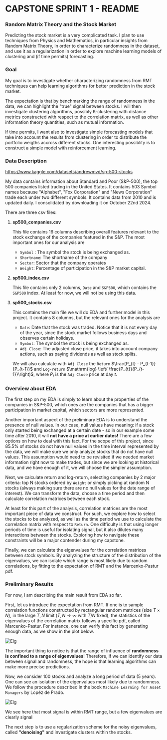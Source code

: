 # CAPSTONE SPRINT 1 - README


### Random Matrix Theory and the Stock Market

Predicting the stock market is a very complicated task. I plan to use techniques from Physics and Mathematics, in particular insights from Random Matrix Theory, in order to characterize randomness in the dataset, and use it as a regularization in order to explore
machine learning models of clustering and (if time permits) forecasting.



### Goal

My goal is to investigate whether characterizing randomness from RMT techniques can help learning algorithms for better prediction in the stock market.

The expectation is that by benchmarking the range of randomness in the data, we can highlight the "true" signal between stocks. I will then investigate clustering algorithms, possibly K-clustering with distance metrics constructed with respect to the correlation matrix, as well as other information theory quantities, such as mutual information.

If time permits, I want also to investigate simple forecasting models that take into account the results from clustering in order to distribute the portfolio weigths accross different stocks. One interesting possiblity is to construct a simple model with reinforcement learning.


### Data Description

https://www.kaggle.com/datasets/andrewmvd/sp-500-stocks

My data contains information about Standard and Poor (S&P-500), the top 500 companies listed trading in the United States. It contains 503 Symbol names because "Alphabet", "Fox Corporation" and "News Corporation" trade each under two different symbols. It contains data from 2010 and is updated daily. I consolidated by downloading it on October 22nd 2024. 

There are three csv files:

1) __sp500_companies.csv__

   This file contains 16 columns describing overall features relevant to the stock exchange of the companies featured in the S&P. The most important ones for our analysis are

   - `Symbol` : The symbol the stock is being exchanged as.
   - `Shortname`: The shortname of the company
   - `Sector`: Sector that the company operates
   - `Weight`: Percentage of participation in the S&P market capital.
   
3) __sp500_index.csv__

   This file contains only 2 columns, `Date` and `S&P500`, which contains the `S&P500` index. At least for now, we will not be using this data.

5) __sp500_stocks.csv__

   This contains the main file we will do EDA and further model in this project. It contains 8 columns, but the relevant ones for the analysis are

   - `Date`: Date that the stock was traded. Notice that it is not every day of the year, since the stock market follows business days and observes certain holidays.
   - `Symbol`: The symbol the stock is being exchanged as.
   - `Adj Close`: The adjusted close price, it takes into account company actions, such as paying dividends as well as stock splits.


   We will also calculate with `Adj Close` the `Return` $\frac{P_{t} - P_{t-1}}{P_{t-1}}$ and `Log-return` $\mathrm{log} \left( \frac{P_{t}}{P_{t-1}}\right)$, where $P_t$ is the `Adj Close` price at day $t$.




### Overview about EDA

The first step on my EDA is simply to learn about the properties of the companies in S&P-500, which ones are the companies that has a bigger participation in market capital, which sectors are more represented. 

Another important aspect of the preliminary EDA is to understand the presence of null values. In our case, null values have meaning: if a stock only started being exchanged at a certain date - so in our example some time after 2010, it will __not have a price at earlier dates!__ There are a few options on how to deal with this fact. For the scope of this project, since $85.5$% of stocks do not have null values in the time interval represented by the data, we will make sure we only analyze stocks that do not have null values. This assumption would need to be revisited if we needed market information right now to make trades, but since we are looking at historical data, and we have enough of it, we will choose the simpler assumption.

Next, we calculate return and log-return, selecting companies by 2 major criteria: top N stocks ordered by `Weight` or simply picking at random N stocks (always making sure there are no null values for the date range of interest). We can transform the data, choose a time period and then calculate correlation matrices between each stock.

At least for this part of the analysis, correlation matrices are the most important piece of data we construct. For such, we explore how to select the stocks to be analyzed, as well as the time period we use to calculate the correlation matrix with respect to `Return`. One difficulty is that using longer periods of time is useful for isolating signal, but it also dilutes many interactions between the stocks. Exploring how to navigate these constraints will be a major contender during my capstone.

Finally, we can calculate the eigenvalues for the correlation matrices between stock symbols. By analyzing the structure of the distribution of the eigenvalues, we can isolate which range is most likely due to random correlations, by fitting to the expectation of RMT and the Marcenko-Pastur pdf.

### Preliminary Results


For now, I am describing the main result from EDA so far.


First, let us introduce the expectation from RMT. If one is to sample correlation functions constructed by rectangular random matrices (size $T\times N$), in the large $T,N$ limit ($T,N \rightarrow  \infty$ with $T/N$ fixed), the statistics of the eigenvalues of the correlation matrix follows a specific pdf, called Marcenko-Pastur. For instance, one can verify this fact by generating enough data, as we show in the plot below.


![Eig](https://drive.google.com/uc?export=view&id=1Vniufo2MudVenKXDcMmgCCbw_XR8OM34)

The important thing to notice is that the range of influence of __randomness is confined to a range of eigenvalues__! Therefore, if we can  identify our data between signal and randomness, the hope is that learning algorithms can make more precise predictions.


Now, we consider $100$ stocks and analyze a long period of data (5 years). One can see an isolation of the eigenvalues most likely due to randomness. We follow the procedure described in the book `Machine Learning for Asset Managers` by Lopéz de Prado. 


![Eig](https://drive.google.com/uc?export=view&id=1PkNn3fLebaBrvv4U4TyH9PRe_wWf-ihU)

We see here that most signal is within RMT range, but a few eigenvalues are clearly signal 

The next step is to use a regularization scheme for the noisy eigenvalues, called __"denoising"__ and investigate clusters within the stocks.